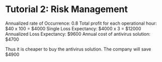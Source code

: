 # Tutorial 2: Risk Management

Annualized rate of Occurrence: 0.8
Total profit for each operational hour: $40 x 100 = $4000
Single Loss Expectancy: $4000 x 3 = $12000
Annualized Loss Expectancy: $9600
Annual cost of antivirus solution: $4700

Thus it is cheaper to buy the antivirus solution. The company will save $4900
